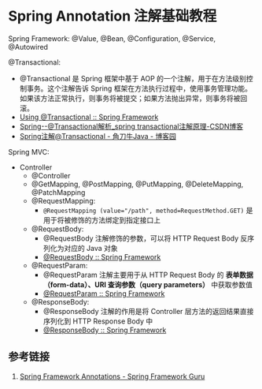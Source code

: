 # Spring Annotation 注解基础教程

Spring Framework:
@Value, @Bean, @Configuration, @Service, @Autowired

@Transactional:
- @Transactional 是 Spring 框架中基于 AOP 的一个注解，用于在方法级别控制事务。这个注解告诉 Spring 框架在方法执行过程中，使用事务管理功能。如果该方法正常执行，则事务将被提交；如果方法抛出异常，则事务将被回滚。
- [Using @Transactional :: Spring Framework](https://docs.spring.io/spring-framework/reference/data-access/transaction/declarative/annotations.html)
- [Spring--@Transactional解析\_spring transactional注解原理-CSDN博客](https://blog.csdn.net/qq_33807380/article/details/135539199)
- [Spring注解@Transactional - 角刀牛Java - 博客园](https://www.cnblogs.com/jiaodaoniujava/p/17661395.html)

Spring MVC:
- Controller
	- @Controller
	- @GetMapping, @PostMapping, @PutMapping, @DeleteMapping, @PatchMapping
	- @RequestMapping:
		- `@RequestMapping (value="/path", method=RequestMethod.GET)` 是用于将被修饰的方法绑定到指定接口上
	- @RequestBody:
		- @RequestBody 注解修饰的参数，可以将 HTTP Request Body 反序列化为对应的 Java 对象
		- [@RequestBody :: Spring Framework](https://docs.spring.io/spring-framework/reference/web/webmvc/mvc-controller/ann-methods/requestbody.html)
	- @RequestParam:
		- @RequestParam 注解主要用于从 HTTP Request Body 的 **表单数据（form-data）、URI 查询参数（query parameters）** 中获取参数值
		- [@RequestParam :: Spring Framework](https://docs.spring.io/spring-framework/reference/web/webmvc/mvc-controller/ann-methods/requestparam.html)
	- @ResponseBody:
		- @ResponseBody 注解的作用是将 Controller 层方法的返回结果直接序列化到 HTTP Response Body 中
		- [@ResponseBody :: Spring Framework](https://docs.spring.io/spring-framework/reference/web/webmvc/mvc-controller/ann-methods/responsebody.html)

## 参考链接

1. [Spring Framework Annotations - Spring Framework Guru](https://springframework.guru/spring-framework-annotations/)
